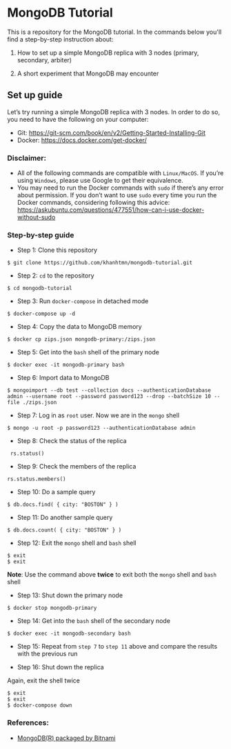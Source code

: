 # MongoDB Tutorial

This is a repository for the MongoDB tutorial. In the commands below you'll find a step-by-step instruction about:

1. How to set up a simple MongoDB replica with 3 nodes (primary, secondary, arbiter)

2. A short experiment that MongoDB may encounter

## Set up guide

Let’s try running a simple MongoDB replica with 3 nodes. In order to do so, you need to have the following on your computer:

- Git: https://git-scm.com/book/en/v2/Getting-Started-Installing-Git
- Docker: https://docs.docker.com/get-docker/

### Disclaimer:

- All of the following commands are compatible with `Linux/MacOS`. If you’re using `Windows`, please use Google to get their equivalence.
- You may need to run the Docker commands with `sudo` if there’s any error about permission. If you don’t want to use `sudo` every time you run the Docker commands, considering following this advice: https://askubuntu.com/questions/477551/how-can-i-use-docker-without-sudo

### Step-by-step guide

- Step 1: Clone this repository

```$ git clone https://github.com/khanhtmn/mongodb-tutorial.git```

- Step 2: `cd` to the repository

```$ cd mongodb-tutorial```

- Step 3: Run `docker-compose` in detached mode

```$ docker-compose up -d```

- Step 4: Copy the data to MongoDB memory

```$ docker cp zips.json mongodb-primary:/zips.json```

- Step 5: Get into the `bash` shell of the primary node

```$ docker exec -it mongodb-primary bash```

- Step 6: Import data to MongoDB

```$ mongoimport --db test --collection docs --authenticationDatabase admin --username root --password password123 --drop --batchSize 10 --file ./zips.json```

- Step 7: Log in as `root` user. Now we are in the `mongo` shell

```$ mongo -u root -p password123 --authenticationDatabase admin```

- Step 8: Check the status of the replica

``` rs.status()```

- Step 9: Check the members of the replica

```rs.status.members()```

- Step 10: Do a sample query

```$ db.docs.find( { city: "BOSTON" } )```

- Step 11: Do another sample query

```$ db.docs.count( { city: "BOSTON" } )```

- Step 12: Exit the `mongo` shell and `bash` shell

```
$ exit
$ exit
``` 

**Note**: Use the command above **twice** to exit both the `mongo` shell and `bash` shell

- Step 13: Shut down the primary node

```$ docker stop mongodb-primary```

- Step 14: Get into the `bash` shell of the secondary node

```$ docker exec -it mongodb-secondary bash```

- Step 15: Repeat from `step 7` to `step 11` above and compare the results with the previous run

- Step 16: Shut down the replica

Again, exit the shell twice

```
$ exit
$ exit
$ docker-compose down
```

### References:
- [MongoDB(R) packaged by Bitnami](https://github.com/bitnami/bitnami-docker-mongodb)
